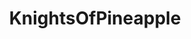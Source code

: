 ---
title: KnightsOfPineapple
crosslinks:
- livven
- MassdropBot
- GifRecipes
- trees
- tmsbmeta
- youtubefactsbot
- shittyfoodporn
- pitchforkemporium
- NegativeWithGold
- todayilearned
- funny
- u_imguralbumbot
- oddlysatisfying
- pics
- PandR
- hmmm
- Pizza
- onionhate
- food
- AMAAggregator
---